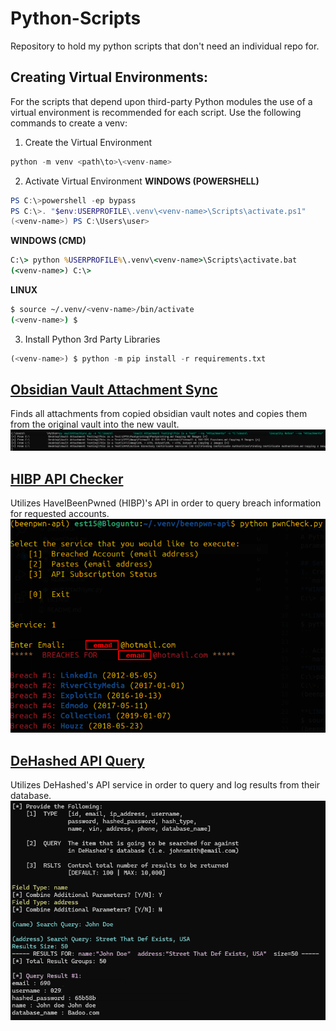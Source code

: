 # Python-Scripts
Repository to hold my python scripts that don't need an individual repo for.
## Creating Virtual Environments:
For the scripts that depend upon third-party Python modules the use of a virtual environment is recommended for each script. Use the following commands to create a venv:
1. Create the Virtual Environment
```python 
python -m venv <path\to>\<venv-name> 
```
2. Activate Virtual Environment
**WINDOWS (POWERSHELL)**
```powershell
PS C:\>powershell -ep bypass 
PS C:\>. "$env:USERPROFILE\.venv\<venv-name>\Scripts\activate.ps1"
(<venv-name>) PS C:\Users\user>
```

**WINDOWS (CMD)**
```cmd
C:\> python %USERPROFILE%\.venv\<venv-name>\Scripts\activate.bat
(<venv-name>) C:\> 
``` 

**LINUX**
```bash
$ source ~/.venv/<venv-name>/bin/activate
(<venv-name>) $
```
3. Install Python 3rd Party Libraries
```python 
(<venv-name>) $ python -m pip install -r requirements.txt
```

## [Obsidian Vault Attachment Sync](vaultAttachSync/)
Finds all attachments from copied obsidian vault notes and copies them from the original vault into the new vault.
![Script Execution](/assets/vaultAttach/Successful%20Command%20Execution.png)
## [HIBP API Checker](pwnCheck/)
Utilizes HaveIBeenPwned (HIBP)'s API in order to query breach information for requested accounts.  
![pwnCheck Linux](/assets/pwnCheck/Linux%20Execution.png)
## [DeHashed API Query](deHashQuery/)
Utilizes DeHashed's API service in order to query and log results from their database.
![DeHashed API Linux](/assets/deHashQuery/Sample%20Script%20Execution.png) 
